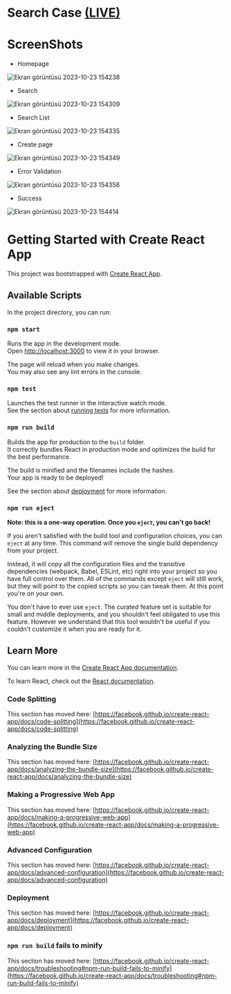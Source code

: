 # Search Case [(LIVE)](https://burhansaglanmak-search-case.netlify.app/)

# ScreenShots

  - Homepage

![Ekran görüntüsü 2023-10-23 154238](https://github.com/BurhanSaglanmak/Search-Case/assets/104764065/714998f4-db0c-40ee-be6a-fa5836a9a9c6)

  - Search

![Ekran görüntüsü 2023-10-23 154309](https://github.com/BurhanSaglanmak/Search-Case/assets/104764065/5563f20b-e1ff-4376-9f82-fff782efef40)

  - Search List

![Ekran görüntüsü 2023-10-23 154335](https://github.com/BurhanSaglanmak/Search-Case/assets/104764065/d36ee4de-ac77-42ed-afa7-d3aea3bbdd0d)

  - Create page

![Ekran görüntüsü 2023-10-23 154349](https://github.com/BurhanSaglanmak/Search-Case/assets/104764065/322659e6-2ccd-4a8a-8c3f-6b77b3682d6a)

  - Error Validation

![Ekran görüntüsü 2023-10-23 154358](https://github.com/BurhanSaglanmak/Search-Case/assets/104764065/c17ef0a7-4e2b-44f8-b526-50f6eb174839)

  - Success

![Ekran görüntüsü 2023-10-23 154414](https://github.com/BurhanSaglanmak/Search-Case/assets/104764065/3ab6aa6d-b224-4cbb-b632-71e7af9238a2)


# Getting Started with Create React App

This project was bootstrapped with [Create React App](https://github.com/facebook/create-react-app).

## Available Scripts

In the project directory, you can run:

### `npm start`

Runs the app in the development mode.\
Open [http://localhost:3000](http://localhost:3000) to view it in your browser.

The page will reload when you make changes.\
You may also see any lint errors in the console.

### `npm test`

Launches the test runner in the interactive watch mode.\
See the section about [running tests](https://facebook.github.io/create-react-app/docs/running-tests) for more information.

### `npm run build`

Builds the app for production to the `build` folder.\
It correctly bundles React in production mode and optimizes the build for the best performance.

The build is minified and the filenames include the hashes.\
Your app is ready to be deployed!

See the section about [deployment](https://facebook.github.io/create-react-app/docs/deployment) for more information.

### `npm run eject`

**Note: this is a one-way operation. Once you `eject`, you can't go back!**

If you aren't satisfied with the build tool and configuration choices, you can `eject` at any time. This command will remove the single build dependency from your project.

Instead, it will copy all the configuration files and the transitive dependencies (webpack, Babel, ESLint, etc) right into your project so you have full control over them. All of the commands except `eject` will still work, but they will point to the copied scripts so you can tweak them. At this point you're on your own.

You don't have to ever use `eject`. The curated feature set is suitable for small and middle deployments, and you shouldn't feel obligated to use this feature. However we understand that this tool wouldn't be useful if you couldn't customize it when you are ready for it.

## Learn More

You can learn more in the [Create React App documentation](https://facebook.github.io/create-react-app/docs/getting-started).

To learn React, check out the [React documentation](https://reactjs.org/).

### Code Splitting

This section has moved here: [https://facebook.github.io/create-react-app/docs/code-splitting](https://facebook.github.io/create-react-app/docs/code-splitting)

### Analyzing the Bundle Size

This section has moved here: [https://facebook.github.io/create-react-app/docs/analyzing-the-bundle-size](https://facebook.github.io/create-react-app/docs/analyzing-the-bundle-size)

### Making a Progressive Web App

This section has moved here: [https://facebook.github.io/create-react-app/docs/making-a-progressive-web-app](https://facebook.github.io/create-react-app/docs/making-a-progressive-web-app)

### Advanced Configuration

This section has moved here: [https://facebook.github.io/create-react-app/docs/advanced-configuration](https://facebook.github.io/create-react-app/docs/advanced-configuration)

### Deployment

This section has moved here: [https://facebook.github.io/create-react-app/docs/deployment](https://facebook.github.io/create-react-app/docs/deployment)

### `npm run build` fails to minify

This section has moved here: [https://facebook.github.io/create-react-app/docs/troubleshooting#npm-run-build-fails-to-minify](https://facebook.github.io/create-react-app/docs/troubleshooting#npm-run-build-fails-to-minify)
